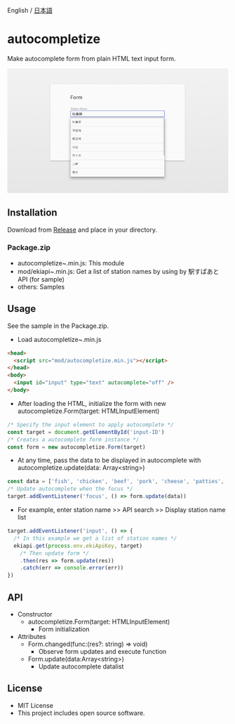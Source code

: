 English / [日本語](./README_JP.md)

# autocompletize

Make autocomplete form from plain HTML text input form.

![sample](https://raw.githubusercontent.com/not-dev/autocompletize/master/res/image.png)

## Installation

Download from [Release](https://github.com/not-dev/autocompletize/releases/latest) and place in your directory.

### Package.zip

* autocompletize~.min.js: This module
* mod/ekiapi~.min.js: Get a list of station names by using by 駅すぱあとAPI (for sample)
* others: Samples

## Usage

See the sample in the Package.zip.

* Load autocompletize~.min.js

```html
<head>
  <script src="mod/autocompletize.min.js"></script>
</head>
<body>
  <input id="input" type="text" autocomplete="off" />
</body>
```

* After loading the HTML, initialize the form with new autocompletize.Form(target: HTMLInputElement)

```javascript
/* Specify the input element to apply autocomplete */
const target = document.getElementById('input-ID')
/* Creates a autocomplete form instance */
const form = new autocompletize.Form(target)
```

* At any time, pass the data to be displayed in autocomplete with autocompletize.update(data: Array\<string>)

```javascript
const data = ['fish', 'chicken', 'beef', 'pork', 'cheese', 'patties', 'pickles']
/* Update autocomplete when the focus */
target.addEventListener('focus', () => form.update(data))
```

* For example, enter station name >> API search >> Display station name list

```javascript
target.addEventListener('input', () => {
  /* In this example we get a list of station names */
  ekiapi.get(process.env.ekiApiKey, target)
    /* Then update form */
    .then(res => form.update(res))
    .catch(err => console.error(err))
})
```

## API

* Constructor
    + autocompletize.Form(target: HTMLInputElement)
        - Form initialization
* Attributes
    + Form.changed(func:(res?: string) => void)
        - Observe form updates and execute function
    + Form.update(data:Array\<string>)
        - Update autocomplete datalist

## License

* MIT License
* This project includes open source software.

